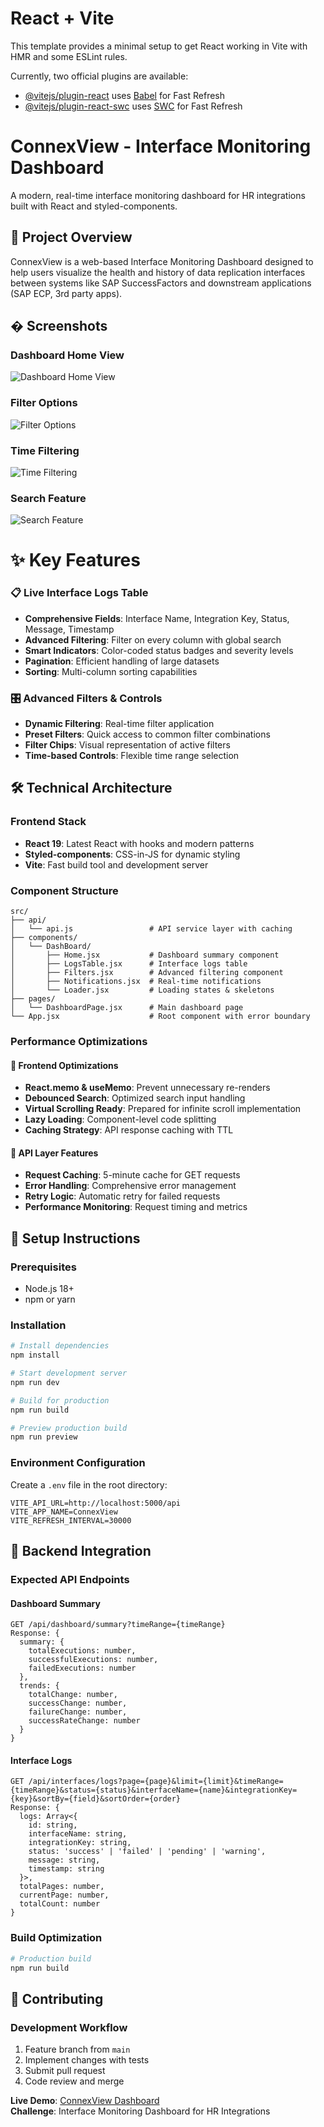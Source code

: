 # React + Vite

This template provides a minimal setup to get React working in Vite with HMR and some ESLint rules.

Currently, two official plugins are available:

- [@vitejs/plugin-react](https://github.com/vitejs/vite-plugin-react/blob/main/packages/plugin-react/README.md) uses [Babel](https://babeljs.io/) for Fast Refresh
- [@vitejs/plugin-react-swc](https://github.com/vitejs/vite-plugin-react-swc) uses [SWC](https://swc.rs/) for Fast Refresh

# ConnexView - Interface Monitoring Dashboard

A modern, real-time interface monitoring dashboard for HR integrations built with React and styled-components.

## 🎯 Project Overview

ConnexView is a web-based Interface Monitoring Dashboard designed to help users visualize the health and history of data replication interfaces between systems like SAP SuccessFactors and downstream applications (SAP ECP, 3rd party apps).


## � Screenshots

### Dashboard Home View
![Dashboard Home View](./src/assets/home.png)

### Filter Options
![Filter Options](./src/assets/filter.png)

### Time Filtering
![Time Filtering](./src/assets/timefilter.png)

### Search Feature
![Search Feature](./src/assets/serachFeature.png)


# ✨ Key Features



### 📋 Live Interface Logs Table
- **Comprehensive Fields**: Interface Name, Integration Key, Status, Message, Timestamp
- **Advanced Filtering**: Filter on every column with global search
- **Smart Indicators**: Color-coded status badges and severity levels
- **Pagination**: Efficient handling of large datasets
- **Sorting**: Multi-column sorting capabilities

### 🎛️ Advanced Filters & Controls
- **Dynamic Filtering**: Real-time filter application
- **Preset Filters**: Quick access to common filter combinations
- **Filter Chips**: Visual representation of active filters
- **Time-based Controls**: Flexible time range selection

## 🛠️ Technical Architecture

### Frontend Stack
- **React 19**: Latest React with hooks and modern patterns
- **Styled-components**: CSS-in-JS for dynamic styling
- **Vite**: Fast build tool and development server

### Component Structure
```
src/
├── api/
│   └── api.js                 # API service layer with caching
├── components/
│   └── DashBoard/
│       ├── Home.jsx           # Dashboard summary component
│       ├── LogsTable.jsx      # Interface logs table
│       ├── Filters.jsx        # Advanced filtering component
│       ├── Notifications.jsx  # Real-time notifications
│       └── Loader.jsx         # Loading states & skeletons
├── pages/
│   └── DashboardPage.jsx      # Main dashboard page
└── App.jsx                    # Root component with error boundary
```

### Performance Optimizations

#### 🚀 Frontend Optimizations
- **React.memo & useMemo**: Prevent unnecessary re-renders
- **Debounced Search**: Optimized search input handling
- **Virtual Scrolling Ready**: Prepared for infinite scroll implementation
- **Lazy Loading**: Component-level code splitting
- **Caching Strategy**: API response caching with TTL

#### 📡 API Layer Features
- **Request Caching**: 5-minute cache for GET requests
- **Error Handling**: Comprehensive error management
- **Retry Logic**: Automatic retry for failed requests
- **Performance Monitoring**: Request timing and metrics


## 🔧 Setup Instructions

### Prerequisites
- Node.js 18+ 
- npm or yarn

### Installation
```bash
# Install dependencies
npm install

# Start development server
npm run dev

# Build for production
npm run build

# Preview production build
npm run preview
```

### Environment Configuration
Create a `.env` file in the root directory:
```env
VITE_API_URL=http://localhost:5000/api
VITE_APP_NAME=ConnexView
VITE_REFRESH_INTERVAL=30000
```

## 🔌 Backend Integration

### Expected API Endpoints

#### Dashboard Summary
```
GET /api/dashboard/summary?timeRange={timeRange}
Response: {
  summary: {
    totalExecutions: number,
    successfulExecutions: number,
    failedExecutions: number
  },
  trends: {
    totalChange: number,
    successChange: number,
    failureChange: number,
    successRateChange: number
  }
}
```

#### Interface Logs
```
GET /api/interfaces/logs?page={page}&limit={limit}&timeRange={timeRange}&status={status}&interfaceName={name}&integrationKey={key}&sortBy={field}&sortOrder={order}
Response: {
  logs: Array<{
    id: string,
    interfaceName: string,
    integrationKey: string,
    status: 'success' | 'failed' | 'pending' | 'warning',
    message: string,
    timestamp: string
  }>,
  totalPages: number,
  currentPage: number,
  totalCount: number
}
```




### Build Optimization
```bash
# Production build
npm run build
```



## 🤝 Contributing

### Development Workflow
1. Feature branch from `main`
2. Implement changes with tests
3. Submit pull request
4. Code review and merge



**Live Demo**: [ConnexView Dashboard](http://localhost:5173)  
**Challenge**: Interface Monitoring Dashboard for HR Integrations
